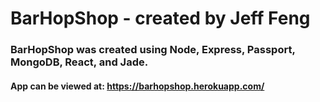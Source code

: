 # BarHopShop - created by Jeff Feng
### BarHopShop was created using Node, Express, Passport, MongoDB, React, and Jade. 
#### App can be viewed at: https://barhopshop.herokuapp.com/